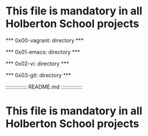 # This file is mandatory in all Holberton School projects

*** 0x00-vagrant: directory ***


*** 0x01-emacs: directory ***


*** 0x02-vi: directory ***


*** 0x03-git: directory ***

::::::::::::::
README.md
::::::::::::::
# This file is mandatory in all Holberton School projects
